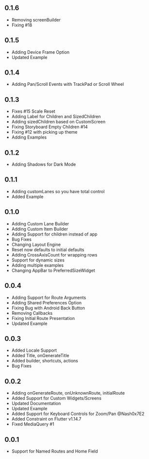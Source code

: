 ## 0.1.6

* Removing screenBuilder
* Fixing #18

## 0.1.5

* Adding Device Frame Option
* Updated Example

## 0.1.4

* Adding Pan/Scroll Events with TrackPad or Scroll Wheel

## 0.1.3

* Fixes #15 Scale Reset
* Adding Label for Children and SizedChildren
* Adding sizedChildren based on CustomScreen
* Fixing Storyboard Empty Children #14
* Fixing #12 with picking up theme
* Adding Examples

## 0.1.2

* Adding Shadows for Dark Mode

## 0.1.1

* Adding customLanes so you have total control
* Added Example

## 0.1.0

* Adding Custom Lane Builder
* Adding Custom Item Builder
* Adding Support for children instead of app
* Bug Fixes
* Changing Layout Engine
* Reset now defaults to initial defaults
* Adding CrossAxisCount for wrapping rows
* Support for dynamic sizes
* Adding multiple examples
* Changing AppBar to PreferredSizeWidget

## 0.0.4

* Adding Support for Route Arguments
* Adding Shared Preferences Option
* Fixing Bug with Android Back Button
* Removing Callbacks
* Fixing Initial Route Presentation
* Updated Example

## 0.0.3

* Added Locale Support
* Added Title, onGenerateTitle
* Added builder, shortcuts, actions
* Bug Fixes

## 0.0.2

* Adding onGenerateRoute, onUnknownRoute, initialRoute
* Added Support for Custom Widgets/Screens
* Updated Documentation
* Updated Example
* Added Support for Keyboard Controls for Zoom/Pan @Nash0x7E2
* Added Constraint on Flutter v1.14.7
* Fixed MediaQuery #1

## 0.0.1

* Support for Named Routes and Home Field
